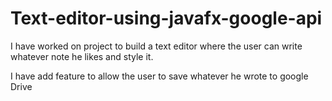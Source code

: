 # Text-editor-using-javafx-google-api


I have worked on project to build a text editor where the user can write whatever note he likes and style it. 

I have add feature to allow the user to save whatever he wrote to google Drive 
